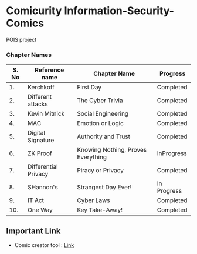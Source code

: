 # Comicurity Information-Security-Comics
POIS project 

### Chapter Names
| S. No | Reference name | Chapter Name | Progress |
| --- | --- | --- | --- |
| 1. | Kerchkoff | First Day | Completed |
| 2. | Different attacks | The Cyber Trivia | Completed |
| 3. | Kevin Mitnick | Social Engineering | Completed |
| 4. | MAC | Emotion or Logic | Completed |
| 5. | Digital Signature | Authority and Trust | Completed |
| 6. | ZK Proof | Knowing Nothing, Proves Everything | InProgress |
| 7. | Differential Privacy | Piracy or Privacy | Completed |
| 8. | SHannon's | Strangest Day Ever! | In Progress |
| 9. | IT Act | Cyber Laws  | Completed |
| 10. | One Way | Key Take-Away! | Completed |




## Important Link
- Comic creator tool : <a href="https://www.storyboardthat.com/storyboard-creator">Link</a>
